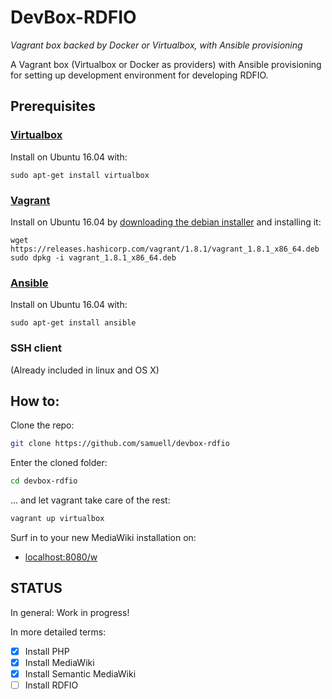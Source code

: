 # DevBox-RDFIO
*Vagrant box backed by Docker or Virtualbox, with Ansible provisioning*

A Vagrant box (Virtualbox or Docker as providers) with Ansible provisioning
for setting up development environment for developing RDFIO.


## Prerequisites

### [Virtualbox](https://www.virtualbox.org/)

Install on Ubuntu 16.04 with:

```
sudo apt-get install virtualbox
```

### [Vagrant](https://www.vagrantup.com/)

Install on Ubuntu 16.04 by [downloading the debian installer](https://www.vagrantup.com/downloads.html) and installing it:

```
wget https://releases.hashicorp.com/vagrant/1.8.1/vagrant_1.8.1_x86_64.deb
sudo dpkg -i vagrant_1.8.1_x86_64.deb
```

### [Ansible](https://www.ansible.com/)

Install on Ubuntu 16.04 with:

```
sudo apt-get install ansible
```

### SSH client

(Already included in linux and OS X)

## How to:

Clone the repo:

```bash
git clone https://github.com/samuell/devbox-rdfio
```
Enter the cloned folder:

```bash
cd devbox-rdfio
```

... and let vagrant take care of the rest:

```bash
vagrant up virtualbox
```

Surf in to your new MediaWiki installation on:

* [localhost:8080/w](http://localhost:8080/w)

## STATUS

In general: Work in progress!

In more detailed terms:

- [x] Install PHP
- [x] Install MediaWiki
- [x] Install Semantic MediaWiki
- [ ] Install RDFIO
